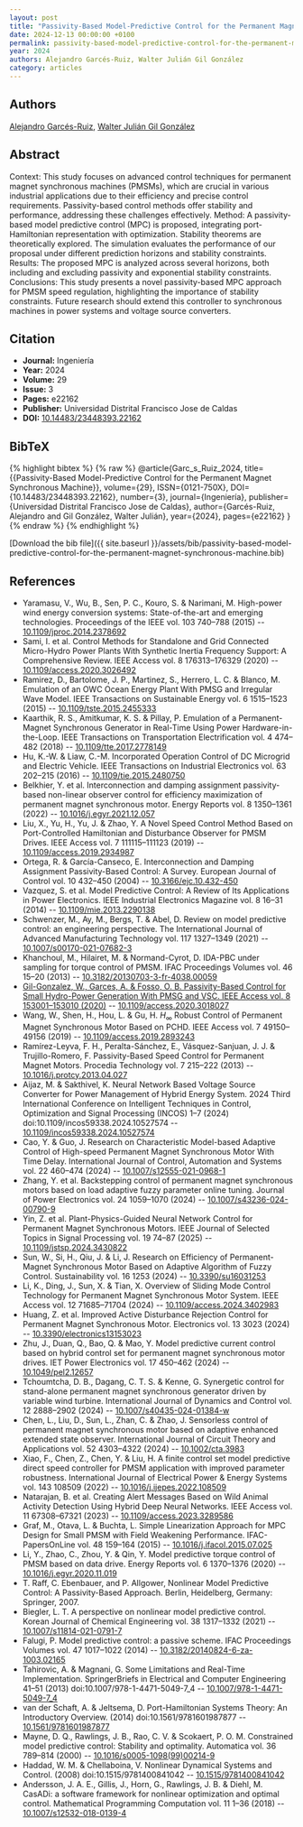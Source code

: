 ```yaml
---
layout: post
title: "Passivity-Based Model-Predictive Control for the Permanent Magnet Synchronous Machine"
date: 2024-12-13 00:00:00 +0100
permalink: passivity-based-model-predictive-control-for-the-permanent-magnet-synchronous-machine
year: 2024
authors: Alejandro Garcés-Ruiz, Walter Julián Gil González
category: articles
---
```

 
## Authors
[Alejandro Garcés-Ruiz](authors/alejandro-garces-ruiz), [Walter Julián Gil González](authors/walter-julian-gil-gonzalez)
 
## Abstract
Context: This study focuses on advanced control techniques for permanent magnet synchronous machines (PMSMs), which are crucial in various industrial applications due to their efficiency and precise control requirements. Passivity-based control methods offer stability and performance, addressing these challenges effectively. Method: A passivity-based model predictive control (MPC) is proposed, integrating port-Hamiltonian representation with optimization. Stability theorems are theoretically explored. The simulation evaluates the performance of our proposal under different prediction horizons and stability constraints. Results: The proposed MPC is analyzed across several horizons, both including and excluding passivity and exponential stability constraints.  Conclusions: This study presents a novel passivity-based MPC approach for PMSM speed regulation, highlighting the importance of stability constraints. Future research should extend this controller to synchronous machines in power systems and voltage source converters.
 
## Citation
- **Journal:** Ingeniería
- **Year:** 2024
- **Volume:** 29
- **Issue:** 3
- **Pages:** e22162
- **Publisher:** Universidad Distrital Francisco Jose de Caldas
- **DOI:** [10.14483/23448393.22162](https://doi.org/10.14483/23448393.22162)
 
## BibTeX
{% highlight bibtex %}
{% raw %}
@article{Garc_s_Ruiz_2024,
  title={{Passivity-Based Model-Predictive Control for the Permanent Magnet Synchronous Machine}},
  volume={29},
  ISSN={0121-750X},
  DOI={10.14483/23448393.22162},
  number={3},
  journal={Ingeniería},
  publisher={Universidad Distrital Francisco Jose de Caldas},
  author={Garcés-Ruiz, Alejandro and Gil González, Walter Julián},
  year={2024},
  pages={e22162}
}
{% endraw %}
{% endhighlight %}
 
[Download the bib file]({{ site.baseurl }}/assets/bib/passivity-based-model-predictive-control-for-the-permanent-magnet-synchronous-machine.bib)
 
## References
- Yaramasu, V., Wu, B., Sen, P. C., Kouro, S. & Narimani, M. High-power wind energy conversion systems: State-of-the-art and emerging technologies. Proceedings of the IEEE vol. 103 740–788 (2015) -- [10.1109/jproc.2014.2378692](https://doi.org/10.1109/jproc.2014.2378692)
- Sami, I. et al. Control Methods for Standalone and Grid Connected Micro-Hydro Power Plants With Synthetic Inertia Frequency Support: A Comprehensive Review. IEEE Access vol. 8 176313–176329 (2020) -- [10.1109/access.2020.3026492](https://doi.org/10.1109/access.2020.3026492)
- Ramirez, D., Bartolome, J. P., Martinez, S., Herrero, L. C. & Blanco, M. Emulation of an OWC Ocean Energy Plant With PMSG and Irregular Wave Model. IEEE Transactions on Sustainable Energy vol. 6 1515–1523 (2015) -- [10.1109/tste.2015.2455333](https://doi.org/10.1109/tste.2015.2455333)
- Kaarthik, R. S., Amitkumar, K. S. & Pillay, P. Emulation of a Permanent-Magnet Synchronous Generator in Real-Time Using Power Hardware-in-the-Loop. IEEE Transactions on Transportation Electrification vol. 4 474–482 (2018) -- [10.1109/tte.2017.2778149](https://doi.org/10.1109/tte.2017.2778149)
- Hu, K.-W. & Liaw, C.-M. Incorporated Operation Control of DC Microgrid and Electric Vehicle. IEEE Transactions on Industrial Electronics vol. 63 202–215 (2016) -- [10.1109/tie.2015.2480750](https://doi.org/10.1109/tie.2015.2480750)
- Belkhier, Y. et al. Interconnection and damping assignment passivity-based non-linear observer control for efficiency maximization of permanent magnet synchronous motor. Energy Reports vol. 8 1350–1361 (2022) -- [10.1016/j.egyr.2021.12.057](https://doi.org/10.1016/j.egyr.2021.12.057)
- Liu, X., Yu, H., Yu, J. & Zhao, Y. A Novel Speed Control Method Based on Port-Controlled Hamiltonian and Disturbance Observer for PMSM Drives. IEEE Access vol. 7 111115–111123 (2019) -- [10.1109/access.2019.2934987](https://doi.org/10.1109/access.2019.2934987)
- Ortega, R. & García-Canseco, E. Interconnection and Damping Assignment Passivity-Based Control: A Survey. European Journal of Control vol. 10 432–450 (2004) -- [10.3166/ejc.10.432-450](https://doi.org/10.3166/ejc.10.432-450)
- Vazquez, S. et al. Model Predictive Control: A Review of Its Applications in Power Electronics. IEEE Industrial Electronics Magazine vol. 8 16–31 (2014) -- [10.1109/mie.2013.2290138](https://doi.org/10.1109/mie.2013.2290138)
- Schwenzer, M., Ay, M., Bergs, T. & Abel, D. Review on model predictive control: an engineering perspective. The International Journal of Advanced Manufacturing Technology vol. 117 1327–1349 (2021) -- [10.1007/s00170-021-07682-3](https://doi.org/10.1007/s00170-021-07682-3)
- Khanchoul, M., Hilairet, M. & Normand-Cyrot, D. IDA-PBC under sampling for torque control of PMSM. IFAC Proceedings Volumes vol. 46 15–20 (2013) -- [10.3182/20130703-3-fr-4038.00059](https://doi.org/10.3182/20130703-3-fr-4038.00059)
- [Gil-Gonzalez, W., Garces, A. & Fosso, O. B. Passivity-Based Control for Small Hydro-Power Generation With PMSG and VSC. IEEE Access vol. 8 153001–153010 (2020)](passivity-based-control-for-small-hydro-power-generation-with-pmsg-and-vsc) -- [10.1109/access.2020.3018027](https://doi.org/10.1109/access.2020.3018027)
- Wang, W., Shen, H., Hou, L. & Gu, H. ${H_\infty}$  Robust Control of Permanent Magnet Synchronous Motor Based on PCHD. IEEE Access vol. 7 49150–49156 (2019) -- [10.1109/access.2019.2893243](https://doi.org/10.1109/access.2019.2893243)
- Ramírez-Leyva, F. H., Peralta-Sánchez, E., Vásquez-Sanjuan, J. J. & Trujillo-Romero, F. Passivity-Based Speed Control for Permanent Magnet Motors. Procedia Technology vol. 7 215–222 (2013) -- [10.1016/j.protcy.2013.04.027](https://doi.org/10.1016/j.protcy.2013.04.027)
- Aijaz, M. & Sakthivel, K. Neural Network Based Voltage Source Converter for Power Management of Hybrid Energy System. 2024 Third International Conference on Intelligent Techniques in Control, Optimization and Signal Processing (INCOS) 1–7 (2024) doi:10.1109/incos59338.2024.10527574 -- [10.1109/incos59338.2024.10527574](https://doi.org/10.1109/incos59338.2024.10527574)
- Cao, Y. & Guo, J. Research on Characteristic Model-based Adaptive Control of High-speed Permanent Magnet Synchronous Motor With Time Delay. International Journal of Control, Automation and Systems vol. 22 460–474 (2024) -- [10.1007/s12555-021-0968-1](https://doi.org/10.1007/s12555-021-0968-1)
- Zhang, Y. et al. Backstepping control of permanent magnet synchronous motors based on load adaptive fuzzy parameter online tuning. Journal of Power Electronics vol. 24 1059–1070 (2024) -- [10.1007/s43236-024-00790-9](https://doi.org/10.1007/s43236-024-00790-9)
- Yin, Z. et al. Plant-Physics-Guided Neural Network Control for Permanent Magnet Synchronous Motors. IEEE Journal of Selected Topics in Signal Processing vol. 19 74–87 (2025) -- [10.1109/jstsp.2024.3430822](https://doi.org/10.1109/jstsp.2024.3430822)
- Sun, W., Si, H., Qiu, J. & Li, J. Research on Efficiency of Permanent-Magnet Synchronous Motor Based on Adaptive Algorithm of Fuzzy Control. Sustainability vol. 16 1253 (2024) -- [10.3390/su16031253](https://doi.org/10.3390/su16031253)
- Li, K., Ding, J., Sun, X. & Tian, X. Overview of Sliding Mode Control Technology for Permanent Magnet Synchronous Motor System. IEEE Access vol. 12 71685–71704 (2024) -- [10.1109/access.2024.3402983](https://doi.org/10.1109/access.2024.3402983)
- Huang, Z. et al. Improved Active Disturbance Rejection Control for Permanent Magnet Synchronous Motor. Electronics vol. 13 3023 (2024) -- [10.3390/electronics13153023](https://doi.org/10.3390/electronics13153023)
- Zhu, J., Duan, Q., Bao, Q. & Mao, Y. Model predictive current control based on hybrid control set for permanent magnet synchronous motor drives. IET Power Electronics vol. 17 450–462 (2024) -- [10.1049/pel2.12657](https://doi.org/10.1049/pel2.12657)
- Tchoumtcha, D. B., Dagang, C. T. S. & Kenne, G. Synergetic control for stand-alone permanent magnet synchronous generator driven by variable wind turbine. International Journal of Dynamics and Control vol. 12 2888–2902 (2024) -- [10.1007/s40435-024-01384-w](https://doi.org/10.1007/s40435-024-01384-w)
- Chen, L., Liu, D., Sun, L., Zhan, C. & Zhao, J. Sensorless control of permanent magnet synchronous motor based on adaptive enhanced extended state observer. International Journal of Circuit Theory and Applications vol. 52 4303–4322 (2024) -- [10.1002/cta.3983](https://doi.org/10.1002/cta.3983)
- Xiao, F., Chen, Z., Chen, Y. & Liu, H. A finite control set model predictive direct speed controller for PMSM application with improved parameter robustness. International Journal of Electrical Power &amp; Energy Systems vol. 143 108509 (2022) -- [10.1016/j.ijepes.2022.108509](https://doi.org/10.1016/j.ijepes.2022.108509)
- Natarajan, B. et al. Creating Alert Messages Based on Wild Animal Activity Detection Using Hybrid Deep Neural Networks. IEEE Access vol. 11 67308–67321 (2023) -- [10.1109/access.2023.3289586](https://doi.org/10.1109/access.2023.3289586)
- Graf, M., Otava, L. & Buchta, L. Simple Linearization Approach for MPC Design for Small PMSM with Field Weakening Performance. IFAC-PapersOnLine vol. 48 159–164 (2015) -- [10.1016/j.ifacol.2015.07.025](https://doi.org/10.1016/j.ifacol.2015.07.025)
- Li, Y., Zhao, C., Zhou, Y. & Qin, Y. Model predictive torque control of PMSM based on data drive. Energy Reports vol. 6 1370–1376 (2020) -- [10.1016/j.egyr.2020.11.019](https://doi.org/10.1016/j.egyr.2020.11.019)
- T. Raff, C. Ebenbauer, and P. Allgower, Nonlinear Model Predictive Control: A Passivity-Based Approach. Berlin, Heidelberg, Germany: Springer, 2007.
- Biegler, L. T. A perspective on nonlinear model predictive control. Korean Journal of Chemical Engineering vol. 38 1317–1332 (2021) -- [10.1007/s11814-021-0791-7](https://doi.org/10.1007/s11814-021-0791-7)
- Falugi, P. Model predictive control: a passive scheme. IFAC Proceedings Volumes vol. 47 1017–1022 (2014) -- [10.3182/20140824-6-za-1003.02165](https://doi.org/10.3182/20140824-6-za-1003.02165)
- Tahirovic, A. & Magnani, G. Some Limitations and Real-Time Implementation. SpringerBriefs in Electrical and Computer Engineering 41–51 (2013) doi:10.1007/978-1-4471-5049-7_4 -- [10.1007/978-1-4471-5049-7_4](https://doi.org/10.1007/978-1-4471-5049-7_4)
- van der Schaft, A. & Jeltsema, D. Port-Hamiltonian Systems Theory: An Introductory Overview. (2014) doi:10.1561/9781601987877 -- [10.1561/9781601987877](https://doi.org/10.1561/9781601987877)
- Mayne, D. Q., Rawlings, J. B., Rao, C. V. & Scokaert, P. O. M. Constrained model predictive control: Stability and optimality. Automatica vol. 36 789–814 (2000) -- [10.1016/s0005-1098(99)00214-9](https://doi.org/10.1016/s0005-1098(99)00214-9)
- Haddad, W. M. & Chellaboina, V. Nonlinear Dynamical Systems and Control. (2008) doi:10.1515/9781400841042 -- [10.1515/9781400841042](https://doi.org/10.1515/9781400841042)
- Andersson, J. A. E., Gillis, J., Horn, G., Rawlings, J. B. & Diehl, M. CasADi: a software framework for nonlinear optimization and optimal control. Mathematical Programming Computation vol. 11 1–36 (2018) -- [10.1007/s12532-018-0139-4](https://doi.org/10.1007/s12532-018-0139-4)

